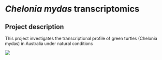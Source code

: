 # *Chelonia mydas* transcriptomics 
## Project description
This project investigates the transcriptional profile of green turtles (Chelonia mydas) in Australia under natural conditions

<img src="https://www.google.com/search?q=chelonia+mydas&rlz=1C1GCEB_enAU978AU978&sxsrf=ALiCzsYyTpNvHmZfbMqxH2aSxu2uApRmrw:1652518347581&tbm=isch&source=iu&ictx=1&vet=1&fir=NByz4G9JRxKupM%252CMU8ZcQB0LfAEuM%252C%252Fm%252F06qhl2%253B9vUUSWcRX2LbzM%252CA4fPi3rU--ZMPM%252C_%253B_ScMDmQwOt-uxM%252CWlNKR_fa87EVfM%252C_%253B8AZe_iw_jNEPFM%252C_dKMskrINfYPXM%252C_&usg=AI4_-kRMnaABH6ePLedoFoG6ZQnQuf8Nyw&sa=X&sqi=2&ved=2ahUKEwi7ot7Izt73AhUhD0QIHSTBDh4Q_B16BAhqEAE#imgrc=235co4J1-0z_5M">

